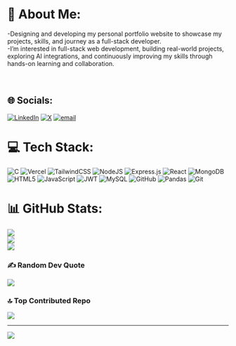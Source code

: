# 💫 About Me:
-Designing and developing my personal portfolio website to showcase my projects, skills, and journey as a full-stack developer.<br>-I’m interested in full-stack web development, building real-world projects, exploring AI integrations, and continuously improving my skills through hands-on learning and collaboration.<br><br><br>


## 🌐 Socials:
[![LinkedIn](https://img.shields.io/badge/LinkedIn-%230077B5.svg?logo=linkedin&logoColor=white)](https://linkedin.com/in/https://www.linkedin.com/in/avinash-pratap-singh-5252ab237/) [![X](https://img.shields.io/badge/X-black.svg?logo=X&logoColor=white)](https://x.com/https://x.com/AVINASH2002ASH)  [![email](https://img.shields.io/badge/Email-D14836?logo=gmail&logoColor=white)](mailto:avinashsingh2003ash@gmail.com) 

# 💻 Tech Stack:
![C](https://img.shields.io/badge/c-%2300599C.svg?style=for-the-badge&logo=c&logoColor=white) ![Vercel](https://img.shields.io/badge/vercel-%23000000.svg?style=for-the-badge&logo=vercel&logoColor=white) ![TailwindCSS](https://img.shields.io/badge/tailwindcss-%2338B2AC.svg?style=for-the-badge&logo=tailwind-css&logoColor=white) ![NodeJS](https://img.shields.io/badge/node.js-6DA55F?style=for-the-badge&logo=node.js&logoColor=white) ![Express.js](https://img.shields.io/badge/express.js-%23404d59.svg?style=for-the-badge&logo=express&logoColor=%2361DAFB) ![React](https://img.shields.io/badge/react-%2320232a.svg?style=for-the-badge&logo=react&logoColor=%2361DAFB) ![MongoDB](https://img.shields.io/badge/MongoDB-%234ea94b.svg?style=for-the-badge&logo=mongodb&logoColor=white) ![HTML5](https://img.shields.io/badge/html5-%23E34F26.svg?style=for-the-badge&logo=html5&logoColor=white) ![JavaScript](https://img.shields.io/badge/javascript-%23323330.svg?style=for-the-badge&logo=javascript&logoColor=%23F7DF1E) ![JWT](https://img.shields.io/badge/JWT-black?style=for-the-badge&logo=JSON%20web%20tokens) ![MySQL](https://img.shields.io/badge/mysql-4479A1.svg?style=for-the-badge&logo=mysql&logoColor=white) ![GitHub](https://img.shields.io/badge/github-%23121011.svg?style=for-the-badge&logo=github&logoColor=white) ![Pandas](https://img.shields.io/badge/pandas-%23150458.svg?style=for-the-badge&logo=pandas&logoColor=white) ![Git](https://img.shields.io/badge/git-%23F05033.svg?style=for-the-badge&logo=git&logoColor=white)
# 📊 GitHub Stats:
![](https://github-readme-stats.vercel.app/api?username=Astroash2001&theme=dark&hide_border=true&include_all_commits=true&count_private=true)<br/>
![](https://nirzak-streak-stats.vercel.app/?user=Astroash2001&theme=dark&hide_border=true)<br/>
![](https://github-readme-stats.vercel.app/api/top-langs/?username=Astroash2001&theme=dark&hide_border=true&include_all_commits=true&count_private=true&layout=compact)

### ✍️ Random Dev Quote
![](https://quotes-github-readme.vercel.app/api?type=horizontal&theme=radical)

### 🔝 Top Contributed Repo
![](https://github-contributor-stats.vercel.app/api?username=Astroash2001&limit=5&theme=dark&combine_all_yearly_contributions=true)

---
[![](https://visitcount.itsvg.in/api?id=Astroash2001&icon=0&color=0)](https://visitcount.itsvg.in)

<!-- Proudly created with GPRM ( https://gprm.itsvg.in ) -->
